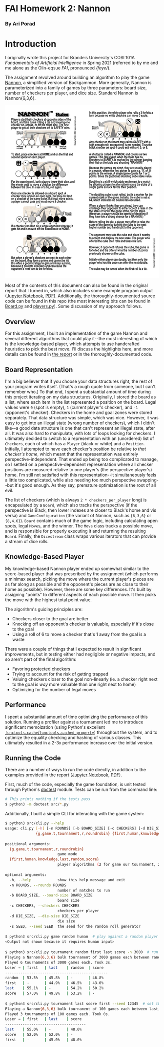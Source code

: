 # FAI Homework 2: Nannon

### By Ari Porad

# Introduction

I originally wrote this project for Brandeis University's COSI 101A _Fundamentals of Artificial Intelligence_ in Spring 2021 (referred to by me and me alone as the Olin-eqsue _FAI_, pronounced _/faye/_).

The assignment revolved around building an algorithm to play the game [Nannon](https://nannon.com), a simplified version of Backgammon. More generally, Nannon is parameterized into a family of games by three parameters: board size, number of checkers per player, and dice size. Standard Nannon is Nannon{6,3,6}.

![Nannon Rules](nannon-rules.jpg)

Most of the contents of this document can also be found in the original report that I turned in, which also includes some example program output ([Jupyter Notebook](src/report.ipynb), [PDF](report.pdf)). Additionally, the thoroughly-documented source code can be found in this repo (the most interesting bits can be found in [Board.py](src/Board.py) and [players.py](src/players.py)). Some discussion of my approach follows.

## Overview

For this assignment, I built an implementation of the game Nannon and several different algorithms that could play it--the most interesting of which is the knowledge-based player, which attempts to use handcrafted heuristics to pick the best move. I'll discuss the highlights here, and more details can be found in [the report](report.pdf) or in the thoroughly-documented code.

## Board Representation

I'm a big believer that if you choose your data structures right, the rest of your program writes itself. (That's a rough quote from someone, but I can't remember who.) To that end, I spent a substantial amount of time during this project iterating on my data structures. Originally, I stored the board as a list, where each item in the list represented a position on the board. Legal values were `0` (spot is empty), `1` (current player's checker), and `-1` (opponent's checker). Checkers in the home and goal zones were stored separately. That data structure was simple, which was nice. However, it was easy to get into an illegal state (wrong number of checkers), which I didn't like--a good data structure is one that can't represent an illegal state, after all. It was also hard to manipulate, with lots of loops looking for checkers. I ultimately decided to switch to a representation with an (unordered) list of `Checker`s, each of which has a `Player` (black or white) and a `Position`. Initially, I attempted to have each checker's position be relative _to that checker's home_, which meant that the representation was entirely perspective-independent. That ended up being too complicated to manage, so I settled on a perspective-dependent representation where all checker positions are measured relative to one player's (the perspective player's) home. I'm still not satisfied with this representation--it simultaneously feels a little too complicated, while also needing too much perspective swapping--but it's good enough. As they say, premature optimization is the root of all evil.

The list of checkers (which is always `2 * checkers_per_player` long) is encapsulated by a `Board`, which also tracks the perspective (if the perspective is Black, then lower indexes are closer to Black's home and vis versa) and `GameConfiguration` (the variant of Nannon, such as `{6,3,6}` or `{8,4,6}`). `Board` contains much of the game logic, including calculating open spots, legal `Move`s, and the winner. The `Move` class tracks a possible move, and is responsible for properly executing it and returning the resulting `Board`. Finally, the `Dicestream` class wraps various iterators that can provide a stream of dice rolls.

## Knowledge-Based Player

My knowledge-based Nannon player ended up somewhat similar to the score-based player that was prescribed by the assignment (which performs a minimax search, picking the move where the current player's pieces are as far along as possible and the opponent's pieces are as close to their home as possible). However, there are some key differences. It's built by assigning "points" to different aspects of each possible move. It then picks the move with the highest total point value.

The algorithm's guiding principles are:

-   Checkers closer to the goal are better
-   Knocking off an opponent's checker is valuable, especially if it's close to the goal
-   Using a roll of 6 to move a checker that's 1 away from the goal is a waste

There were a couple of things that I expected to result in significant improvements, but in testing either had negligible or negative impacts, and so aren't part of the final algorithm:

-   Favoring protected checkers
-   Trying to account for the risk of getting trapped
-   Valuing checkers closer to the goal non-linearly (ie. a checker right next to the goal is _way_ more valuable than one right next to home)
-   Optimizing for the number of legal moves

## Performance

I spent a substantial amount of time optimizing the performance of this solution. Running a profiler against a tournament led me to introduce significant memoization (using Python's excellent [`functools.cache`/`functools.cached_property`][caching]) throughout the system, and to optimize the equality checking and hashing of various classes. This ultimately resulted in a 2-3x performance increase over the initial version.

[caching]: https://docs.python.org/3/library/functools.html

## Running the Code

There are a number of ways to run the code directly, in addition to the examples provided in the report ([Jupyter Notebook](src/report.ipynb), [PDF](report.pdf)).

First, much of the code, especially the game foundation, is unit tested through Python's [doctest][] module. Tests can be run from the command line:

```bash
# This prints nothing if the tests pass
$ python3 -m doctest src/*.py
```

Additionally, I built a simple CLI for interacting with the game system:

```bash
$ python3 src/cli.py --help
usage: cli.py [-h] [-n ROUNDS] [-b BOARD_SIZE] [-c CHECKERS] [-d DIE_SIZE] [-s SEED]
              {g,game,t,tournament,r,roundrobin} {first,human,knowledge,last,random,score} [{first,human,knowledge,last,random,score} ...]

positional arguments:
  {g,game,t,tournament,r,roundrobin}
                        game mode
  {first,human,knowledge,last,random,score}
                        player algorithms (2 for game our tournament, 2+ for round robin)

optional arguments:
  -h, --help            show this help message and exit
  -n ROUNDS, --rounds ROUNDS
                        number of matches to run
  -b BOARD_SIZE, --board-size BOARD_SIZE
                        board size
  -c CHECKERS, --checkers CHECKERS
                        checkers per player
  -d DIE_SIZE, --die-size DIE_SIZE
                        die size
  -s SEED, --seed SEED  the seed for the random roll generator

$ python3 src/cli.py game random human  # play against a random player
<Output not shown because it requires human input>

$ python3 src/cli.py tournament random first last score -n 3000  # run a tournament and show the aggregate results
Playing a Nannon{6,3,6} bulk tournament of 3000 games each between random, first, last, score. seed = 1618284126
Played 6 tournaments of 3000 games each. Took 3s.
Loser → | first   | last    | random  | score
-----------------------------------------------
random  | 53.5%   | 45.8%   | -       | 46.8%
first   | -       | 44.9%   | 46.5%   | 43.0%
last    | 55.1%   | -       | 54.2%   | 50.2%
score   | 57.0%   | 49.8%   | 53.2%   | -

$ python3 src/cli.py tournament last score first --seed 12345  # set the seed to any integer for consistent dice (doesn't affect the random player's decisions). We'll use the same seed as above
Playing a Nannon{6,3,6} bulk tournament of 100 games each between last, score, first. seed = 12345
Played 3 tournaments of 100 games each. Took 0s.
Loser → | first   | last    | score
-------------------------------------
last    | 55.0%   | -       | 48.0%
score   | 52.0%   | 52.0%   | -
first   | -       | 45.0%   | 48.0%
```

[doctest]: https://docs.python.org/3/library/doctest.html
